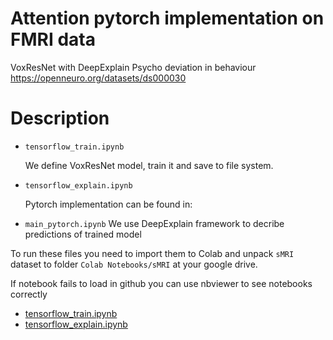 # Attention pytorch implementation on FMRI data
VoxResNet with DeepExplain
Psycho deviation in behaviour
https://openneuro.org/datasets/ds000030

# Description
 
- `tensorflow_train.ipynb`

  We define VoxResNet model, train it and save to file system.
- `tensorflow_explain.ipynb`

  Pytorch implementation can be found in:
- `main_pytorch.ipynb`
  We use DeepExplain framework to decribe predictions of trained model

To run these files you need to import them to Colab and unpack `sMRI` dataset to folder `Colab Notebooks/sMRI` at your google drive.


If notebook fails to load in github you can use nbviewer to see notebooks correctly
- [tensorflow_train.ipynb](https://nbviewer.jupyter.org/github/stepankonev/attention_project/blob/master/tensorflow_train.ipynb)
- [tensorflow_explain.ipynb](https://nbviewer.jupyter.org/github/stepankonev/attention_project/blob/master/tensorflow_explain.ipynb)
